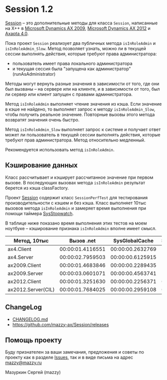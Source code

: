 # Session 1.2

[project]:https://github.com/mazzy-ax/Session
[license]:https://github.com/mazzy-ax/Session/blob/master/LICENSE
[ax2009]:ax2009
[ax2012]:ax2012
[ax4]:ax4

[Session][project] &ndash; это дополнительные методы для класса `Session`, написанные на X++ в [Microsoft Dynamics AX 2009][ax2009], [Microsoft Dynamics AX 2012][ax2012] и [Axapta 4.0][ax4].

Пока проект `Session` реализует два публичных метода `isInRoleAdmin` и `isInRoleAdmin_Slow`. Метод позволяет узнать, можно ли в текущей сессии выполнять действия, которые требуют права администратора:

* пользователь имеет права локального администратора
* и текущая сессия была "запущена как администратор" (runAsAdministrator)

Методы могут вернуть разные значения в зависимости от того, где они был вызваны &ndash; на сервере или на клиенте, и в зависимости от того, был ли сервер или клиент запущен с правами администратора.

Метод `isInRoleAdmin` выполняет чтение значения из кэша. Если значение в кэше не найдено, то выполняет запрос к методу `isInRoleAdmin_Slow`, чтобы получить реальное значение. Повторные вызовы этого метода возвратят значения очень быстро.

Метод `isInRoleAdmin_Slow` выполняет запрос к системе и получает ответ может ли пользователь в текущей сессии выполнять действия, которые требуют прав администратора. Метод относительно медленный.

Рекомендуется использовать метод `isInRoleAdmin`.

## Кэширование данных

Класс рассчитывает и кэширует рассчитанное значение при первом вызове. В последующих вызовах метода `isInRoleAdmin` результат берется из кэша classFactory.

Проект [Session][project] содержит класс `SessionPerfTest` для тестирования производительности с кэшем и без кэша. Класс выполняет 10тыс вызовов метода `isInRoleAdmin` и замеряет время выполнения при помощи таймера [SysStopwatch](https://github.com/mazzy-ax/SysStopwatch).

В таблице ниже показано время выполнения этих тестов на моем ноутбуке &ndash; кэширование признака `isInRoleAdmin` вполне имеет смысл.

| Метод, 10тыс | Вызов .net | SysGlobalCache | SysGlobalObjectCache |
|-|-|-|-|
| ax4.Client | 00:00:01.4116551 | 00:00:00.2632769 | |
| ax4.Server | 00:00:02.7959503 | 00:00:00.6125915 | |
| ax2009.Client | 00:00:01.4683846 | 00:00:00.2289435 | |
| ax2009.Server | 00:00:03.0601071 | 00:00:00.4563741 | |
| ax2012.Client     | 00:00:01.3251630 | 00:00:00.2256371 | 00:00:00.1816486 |
| ax2012.Server(CIL) | 00:00:01.7684025 | 00:00:00.2959108 | 00:00:00.2155927 |

## ChangeLog

* [CHANGELOG.md](CHANGELOG.md)
* <https://github.com/mazzy-ax/Session/releases>

## Помощь проекту

Буду признателен за ваши замечания, предложения и советы по проекту как в разделе [Issues](https://github.com/mazzy-ax/Session/issues), так и в виде письма на адрес <mazzy@mazzy.ru>

Мазуркин Сергей (mazzy)
